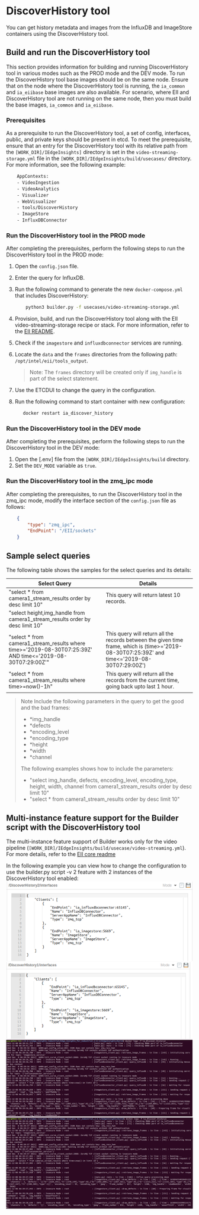 # DiscoverHistory tool

You can get history metadata and images from the InfluxDB and ImageStore containers using the DiscoverHistory tool.

## Build and run the DiscoverHistory tool

This section provides information for building and running DiscoverHistory tool in various modes such as the PROD mode and the DEV mode. To run the DiscoverHistory tool base images should be on the same node. Ensure that on the node where the DiscoverHistory tool is running, the `ia_common` and `ia_eiibase` base images are also available. For scenario, where EII and DiscoverHistory tool are not running on the same node, then you must build the base images, `ia_common` and `ia_eiibase`.

### Prerequisites

As a prerequisite to run the DiscoverHistory tool, a set of config, interfaces, public, and private keys should be present in etcd. To meet the prerequisite, ensure that an entry for the DiscoverHistory tool with its relative path from the `[WORK_DIR]/IEdgeInsights]` directory is set in the `video-streaming-storage.yml` file in the `[WORK_DIR]/IEdgeInsights/build/usecases/` directory. For more information, see the following example:

```sh
    AppContexts:
    - VideoIngestion
    - VideoAnalytics
    - Visualizer
    - WebVisualizer
    - tools/DiscoverHistory
    - ImageStore
    - InfluxDBConnector
```

### Run the DiscoverHistory tool in the PROD mode

After completing the prerequisites, perform the following steps to run the DiscoverHistory tool in the PROD mode:

 1. Open the `config.json` file.
 2. Enter the query for InfluxDB.
 3. Run the following command to generate the new `docker-compose.yml` that includes DiscoverHistory:

    ```sh
        python3 builder.py -f usecases/video-streaming-storage.yml
    ```

 4. Provision, build, and run the DiscoverHistory tool along with the EII video-streaming-storage recipe or stack. For more information, refer to the [EII README](https://github.com/open-edge-insights/eii-core/blob/master/README.md).
 5. Check if the `imagestore` and `influxdbconnector` services are running.
 6. Locate the `data` and the `frames` directories from the following path:
  `/opt/intel/eii/tools_output`.
    > Note: The `frames` directory will be created only if `img_handle` is part of the select statement.
 7. Use the ETCDUI to change the query in the configuration.
 8. Run the following command to start container with new configuration:

    ```sh
       docker restart ia_discover_history
    ```

### Run the DiscoverHistory tool in the DEV mode

After completing the prerequisites, perform the following steps to run the DiscoverHistory tool in the DEV mode:

 1. Open the [.env] file from the `[WORK_DIR]/IEdgeInsights/build` directory.
 2. Set the `DEV_MODE` variable as `true`.

### Run the DiscoverHistory tool in the zmq_ipc mode

After completing the prerequisites, to run the DiscoverHistory tool in the zmq_ipc mode, modify the interface section of the `config.json` file as follows:

```json
    {
        "type": "zmq_ipc",
        "EndPoint": "/EII/sockets"
    }
```

## Sample select queries

The following table shows the samples for the select queries and its details:

| Select Query      | Details      |
|  ---  |  ---  |
| "select * from camera1_stream_results order by desc limit 10"      | This query will return latest 10 records.      |
| "select height,img_handle from camera1_stream_results order by desc limit 10"      |       |
| "select * from camera1_stream_results where time>='2019-08-30T07:25:39Z' AND time<='2019-08-30T07:29:00Z'"      | This query will return all the records between the given time frame, which is (time>='2019-08-30T07:25:39Z' and time<='2019-08-30T07:29:00Z')      |
| "select * from camera1_stream_results where time>=now()-1h"      | This query will return all the records from the current time, going back upto last 1 hour.      |
|       |       |

> Note
> Include the following parameters in the query to get the good and the bad frames:
>
> - *img_handle
> - *defects
> - *encoding_level
> - *encoding_type
> - *height
> - *width
> - *channel
>
> The following examples shows how to include the parameters:
>
> - "select img_handle, defects, encoding_level, encoding_type, height, width, channel from camera1_stream_results order by desc limit 10"
> - "select * from camera1_stream_results order by desc limit 10"

## Multi-instance feature support for the Builder script with the DiscoverHistory tool

The multi-instance feature support of Builder works only for the video pipeline (`[WORK_DIR]/IEdgeInsights/build/usecase/video-streaming.yml`). For more details, refer to the [EII core readme](https://github.com/open-edge-insights/eii-core/blob/master/README.md#running-builder-to-generate-multi-instance-configs)

In the following example you can view how to change the configuration to use the builder.py script -v 2 feature with 2 instances of the DiscoverHistory tool enabled:
![DiscoverHistory instance 1 interfaces](img/discoverHistoryTool-conf-change1.png)
![DiscoverHistory instance 2 interfaces](img/discoverHistoryTool-conf-change2.png)
![DiscoverHistory instance 2 logs](img/discoverHistoryTool-conf-change3.png)
![DiscoverHistory instance 1 logs](img/discoverHistoryTool-conf-change4.png)
